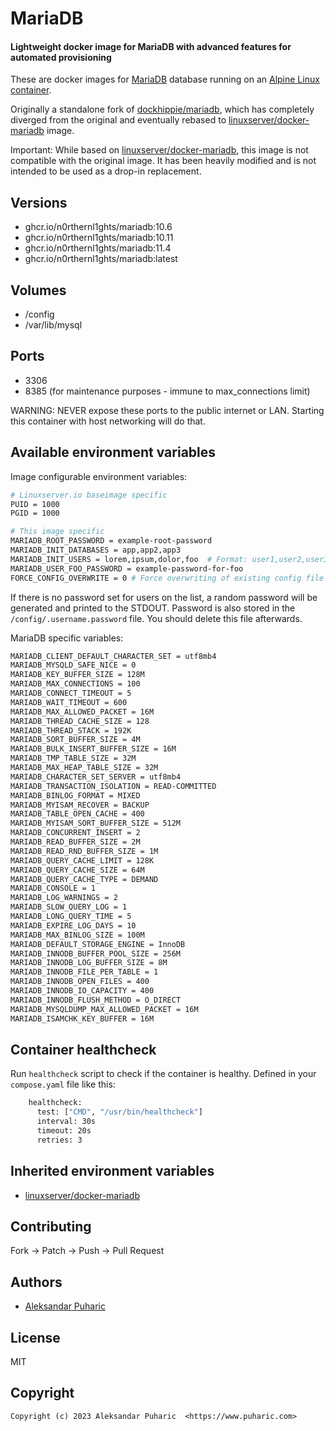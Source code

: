 # MariaDB
#### Lightweight docker image for MariaDB with advanced features for automated provisioning


These are docker images for [MariaDB](https://mariadb.org) database running on an [Alpine Linux container](https://registry.hub.docker.com/u/webhippie/alpine/).

Originally a standalone fork of [dockhippie/mariadb](https://github.com/dockhippie/mariadb), which has completely diverged from the original and eventually rebased to [linuxserver/docker-mariadb](https://github.com/linuxserver/docker-mariadb) image. 

Important: While based on [linuxserver/docker-mariadb](https://github.com/linuxserver/docker-mariadb), this image is not compatible with the original image. It has been heavily modified and is not intended to be used as a drop-in replacement.


## Versions

* ghcr.io/n0rthernl1ghts/mariadb:10.6
* ghcr.io/n0rthernl1ghts/mariadb:10.11
* ghcr.io/n0rthernl1ghts/mariadb:11.4
* ghcr.io/n0rthernl1ghts/mariadb:latest

## Volumes

* /config
* /var/lib/mysql


## Ports

* 3306
* 8385 (for maintenance purposes - immune to max_connections limit)

WARNING: NEVER expose these ports to the public internet or LAN. Starting this container with host networking will do that.

## Available environment variables

Image configurable environment variables:
```bash
# Linuxserver.io baseimage specific
PUID = 1000 
PGID = 1000

# This image specific
MARIADB_ROOT_PASSWORD = example-root-password
MARIADB_INIT_DATABASES = app,app2,app3
MARIADB_INIT_USERS = lorem,ipsum,dolor,foo  # Format: user1,user2,user3
MARIADB_USER_FOO_PASSWORD = example-password-for-foo
FORCE_CONFIG_OVERWRITE = 0 # Force overwriting of existing config file that is usually generated on first run
```
If there is no password set for users on the list, a random password will be generated and printed to the STDOUT. Password is also stored in the `/config/.username.password` file. You should delete this file afterwards.


MariaDB specific variables:
```bash
MARIADB_CLIENT_DEFAULT_CHARACTER_SET = utf8mb4
MARIADB_MYSQLD_SAFE_NICE = 0
MARIADB_KEY_BUFFER_SIZE = 128M
MARIADB_MAX_CONNECTIONS = 100
MARIADB_CONNECT_TIMEOUT = 5
MARIADB_WAIT_TIMEOUT = 600
MARIADB_MAX_ALLOWED_PACKET = 16M
MARIADB_THREAD_CACHE_SIZE = 128
MARIADB_THREAD_STACK = 192K
MARIADB_SORT_BUFFER_SIZE = 4M
MARIADB_BULK_INSERT_BUFFER_SIZE = 16M
MARIADB_TMP_TABLE_SIZE = 32M
MARIADB_MAX_HEAP_TABLE_SIZE = 32M
MARIADB_CHARACTER_SET_SERVER = utf8mb4
MARIADB_TRANSACTION_ISOLATION = READ-COMMITTED
MARIADB_BINLOG_FORMAT = MIXED
MARIADB_MYISAM_RECOVER = BACKUP
MARIADB_TABLE_OPEN_CACHE = 400
MARIADB_MYISAM_SORT_BUFFER_SIZE = 512M
MARIADB_CONCURRENT_INSERT = 2
MARIADB_READ_BUFFER_SIZE = 2M
MARIADB_READ_RND_BUFFER_SIZE = 1M
MARIADB_QUERY_CACHE_LIMIT = 128K
MARIADB_QUERY_CACHE_SIZE = 64M
MARIADB_QUERY_CACHE_TYPE = DEMAND
MARIADB_CONSOLE = 1
MARIADB_LOG_WARNINGS = 2
MARIADB_SLOW_QUERY_LOG = 1
MARIADB_LONG_QUERY_TIME = 5
MARIADB_EXPIRE_LOG_DAYS = 10
MARIADB_MAX_BINLOG_SIZE = 100M
MARIADB_DEFAULT_STORAGE_ENGINE = InnoDB
MARIADB_INNODB_BUFFER_POOL_SIZE = 256M
MARIADB_INNODB_LOG_BUFFER_SIZE = 8M
MARIADB_INNODB_FILE_PER_TABLE = 1
MARIADB_INNODB_OPEN_FILES = 400
MARIADB_INNODB_IO_CAPACITY = 400
MARIADB_INNODB_FLUSH_METHOD = O_DIRECT
MARIADB_MYSQLDUMP_MAX_ALLOWED_PACKET = 16M
MARIADB_ISAMCHK_KEY_BUFFER = 16M
```

## Container healthcheck

Run `healthcheck` script to check if the container is healthy. Defined in your `compose.yaml` file like this:
```bash
    healthcheck:
      test: ["CMD", "/usr/bin/healthcheck"]
      interval: 30s
      timeout: 20s
      retries: 3
```

## Inherited environment variables

* [linuxserver/docker-mariadb](https://github.com/linuxserver/docker-mariadb)


## Contributing

Fork -> Patch -> Push -> Pull Request


## Authors

* [Aleksandar Puharic](https://github.com/xZero707)


## License

MIT


## Copyright

```
Copyright (c) 2023 Aleksandar Puharic  <https://www.puharic.com>
```
